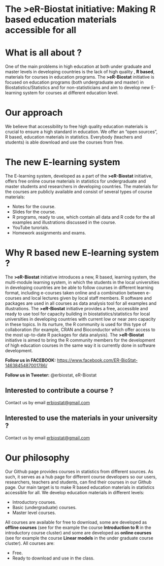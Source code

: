 # The >eR-Biostat initiative: Making R based education materials accessible for all
# What is all about ?
One of the main problems in high education at both under graduate and master levels in developing countries is the lack of high quality , **R based**,  materials for courses in education programs.  The **>eR-Biostat**  initiative is focused on education programs (both undergraduate and master) in Biostatistics/Statistics and for non-statisticians and aim to develop new E-learning system for courses at different education  level.

# Our approach
We believe that accessibility to free high quality education materials is crucial to ensure a high standard in education.  We offer an “open sources”, R based, education materials in statistics. Everybody (teachers and students) is able download and use the courses from free.  

# The new E-learning system 

The E-learning system, developed as a part of the **>eR-Biostat**  initiative, offers free online course materials in statistics for undergraduate and master students and researchers in developing countries. The materials for the courses are publicly available and consist of several  types of course materials: 
* Notes for the course.
* Slides for the course.
* R programs, ready to use, which contain all data and R code for the all examples and illustrations discussed in the course.
* YouTube turorials.
* Homework assignments and exams.



# Why R based new E-learning system ?

The **>eR-Biostat** initiative introduces a new, R based, learning system, the multi-module learning system,  in which the students in the local universities in developing countries are be able to follow courses in different learning format, including e-courses taken online and a combination between e-courses and local lectures given by local staff members. R software and packages are used in all courses as data analysis tool for all examples and illustrations. The **>eR-Biostat**  initiative provides a free, accessible and ready to use tool for capacity building in biostatistics/statistics for local universities in developing countries with current low or near zero capacity in these topics. In its nurture, the R community is used for this type of collaboration (for example, CRAN and Bioconductor which offer access to the most up-to-date R packages for data analysis). The **>eR-Biostat**  initiative is aimed to bring the R community members for the development of high education courses in the same way it is currently done in software development.

**Follow us in FACEBOOK:** https://www.facebook.com/ER-BioStat-1463845487001786/

**Follow us in Tweeter:** @erbiostat, eR-Biostat

## Interested to contribute a course ?
Contact  us by email erbiostat@gmail.com

## Interested to  use the materials in your university ?
Contact us by email erbiostat@gmail.com

# Our philosophy
Our Github page provides courses in statistics from different sources.  As such, it serves as a hub page for different course developers  so our users, researchers, teachers and students, can find their courses in our Github page. Our  main target is to make R based education materials in statistics accessible for all. We develop education materials in different levels:
* Introductory courses.
* Basic (undergraduate) courses.
* Master level courses.

All courses are available for free to download, some are developed as **offline courses** (see for the example the course **Introduction to R** in the introductory course cluster) and some are developed as **online  courses** (see for example the course **Linear models** in the under graduate course cluster).
All courses are:
* Free.
* Ready to download and use in the class.
